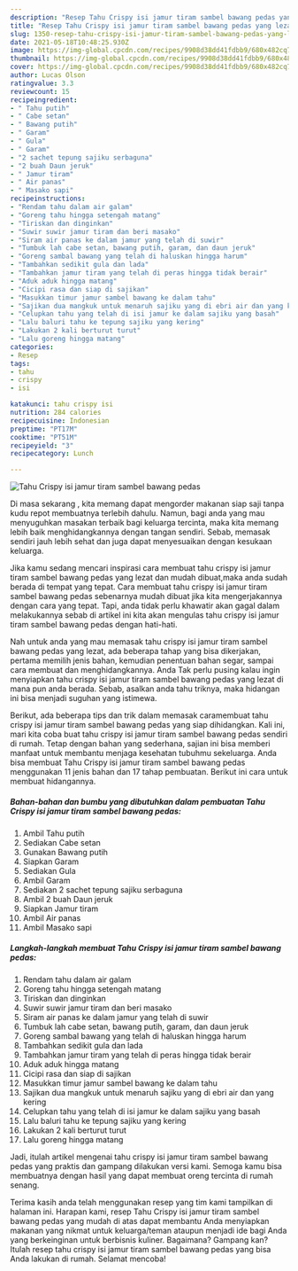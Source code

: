 ```yaml
---
description: "Resep Tahu Crispy isi jamur tiram sambel bawang pedas yang lezat Untuk Jualan"
title: "Resep Tahu Crispy isi jamur tiram sambel bawang pedas yang lezat Untuk Jualan"
slug: 1350-resep-tahu-crispy-isi-jamur-tiram-sambel-bawang-pedas-yang-lezat-untuk-jualan
date: 2021-05-18T10:48:25.930Z
image: https://img-global.cpcdn.com/recipes/9908d38dd41fdbb9/680x482cq70/tahu-crispy-isi-jamur-tiram-sambel-bawang-pedas-foto-resep-utama.jpg
thumbnail: https://img-global.cpcdn.com/recipes/9908d38dd41fdbb9/680x482cq70/tahu-crispy-isi-jamur-tiram-sambel-bawang-pedas-foto-resep-utama.jpg
cover: https://img-global.cpcdn.com/recipes/9908d38dd41fdbb9/680x482cq70/tahu-crispy-isi-jamur-tiram-sambel-bawang-pedas-foto-resep-utama.jpg
author: Lucas Olson
ratingvalue: 3.3
reviewcount: 15
recipeingredient:
- " Tahu putih"
- " Cabe setan"
- " Bawang putih"
- " Garam"
- " Gula"
- " Garam"
- "2 sachet tepung sajiku serbaguna"
- "2 buah Daun jeruk"
- " Jamur tiram"
- " Air panas"
- " Masako sapi"
recipeinstructions:
- "Rendam tahu dalam air galam"
- "Goreng tahu hingga setengah matang"
- "Tiriskan dan dinginkan"
- "Suwir suwir jamur tiram dan beri masako"
- "Siram air panas ke dalam jamur yang telah di suwir"
- "Tumbuk lah cabe setan, bawang putih, garam, dan daun jeruk"
- "Goreng sambal bawang yang telah di haluskan hingga harum"
- "Tambahkan sedikit gula dan lada"
- "Tambahkan jamur tiram yang telah di peras hingga tidak berair"
- "Aduk aduk hingga matang"
- "Cicipi rasa dan siap di sajikan"
- "Masukkan timur jamur sambel bawang ke dalam tahu"
- "Sajikan dua mangkuk untuk menaruh sajiku yang di ebri air dan yang kering"
- "Celupkan tahu yang telah di isi jamur ke dalam sajiku yang basah"
- "Lalu baluri tahu ke tepung sajiku yang kering"
- "Lakukan 2 kali berturut turut"
- "Lalu goreng hingga matang"
categories:
- Resep
tags:
- tahu
- crispy
- isi

katakunci: tahu crispy isi 
nutrition: 284 calories
recipecuisine: Indonesian
preptime: "PT17M"
cooktime: "PT51M"
recipeyield: "3"
recipecategory: Lunch

---
```



![Tahu Crispy isi jamur tiram sambel bawang pedas](https://img-global.cpcdn.com/recipes/9908d38dd41fdbb9/680x482cq70/tahu-crispy-isi-jamur-tiram-sambel-bawang-pedas-foto-resep-utama.jpg)

Di masa  sekarang , kita memang dapat mengorder makanan siap saji tanpa kudu repot membuatnya terlebih dahulu. Namun, bagi anda yang mau menyuguhkan masakan terbaik bagi keluarga tercinta, maka kita memang lebih baik menghidangkannya dengan tangan sendiri. Sebab, memasak sendiri jauh lebih sehat dan juga dapat menyesuaikan dengan kesukaan keluarga.

Jika kamu sedang mencari inspirasi cara membuat tahu crispy isi jamur tiram sambel bawang pedas yang lezat dan mudah dibuat,maka anda sudah berada di tempat yang tepat. Cara membuat tahu crispy isi jamur tiram sambel bawang pedas  sebenarnya mudah dibuat jika kita mengerjakannya dengan cara yang tepat. Tapi, anda tidak perlu khawatir akan gagal dalam melakukannya 
sebab di artikel ini kita akan mengulas tahu crispy isi jamur tiram sambel bawang pedas dengan hati-hati.  



Nah untuk anda yang mau memasak tahu crispy isi jamur tiram sambel bawang pedas yang lezat, ada beberapa tahap yang bisa dikerjakan, pertama memilih jenis bahan, kemudian penentuan bahan segar, sampai cara membuat dan menghidangkannya. Anda Tak perlu pusing kalau ingin menyiapkan tahu crispy isi jamur tiram sambel bawang pedas yang lezat di mana pun anda berada. Sebab, asalkan anda  tahu triknya, maka hidangan ini bisa menjadi suguhan yang istimewa.

Berikut, ada beberapa tips dan trik dalam memasak caramembuat tahu crispy isi jamur tiram sambel bawang pedas yang siap dihidangkan. Kali ini, mari kita coba buat tahu crispy isi jamur tiram sambel bawang pedas sendiri di rumah. Tetap dengan bahan yang sederhana, sajian ini bisa memberi manfaat untuk membantu menjaga kesehatan tubuhmu sekeluarga. Anda bisa membuat Tahu Crispy isi jamur tiram sambel bawang pedas menggunakan 11 jenis bahan dan 17 tahap pembuatan. Berikut ini cara untuk membuat hidangannya.

<!--inarticleads1-->

##### Bahan-bahan dan bumbu yang dibutuhkan dalam pembuatan Tahu Crispy isi jamur tiram sambel bawang pedas:

1. Ambil  Tahu putih
1. Sediakan  Cabe setan
1. Gunakan  Bawang putih
1. Siapkan  Garam
1. Sediakan  Gula
1. Ambil  Garam
1. Sediakan 2 sachet tepung sajiku serbaguna
1. Ambil 2 buah Daun jeruk
1. Siapkan  Jamur tiram
1. Ambil  Air panas
1. Ambil  Masako sapi




<!--inarticleads2-->

##### Langkah-langkah membuat Tahu Crispy isi jamur tiram sambel bawang pedas:

1. Rendam tahu dalam air galam
1. Goreng tahu hingga setengah matang
1. Tiriskan dan dinginkan
1. Suwir suwir jamur tiram dan beri masako
1. Siram air panas ke dalam jamur yang telah di suwir
1. Tumbuk lah cabe setan, bawang putih, garam, dan daun jeruk
1. Goreng sambal bawang yang telah di haluskan hingga harum
1. Tambahkan sedikit gula dan lada
1. Tambahkan jamur tiram yang telah di peras hingga tidak berair
1. Aduk aduk hingga matang
1. Cicipi rasa dan siap di sajikan
1. Masukkan timur jamur sambel bawang ke dalam tahu
1. Sajikan dua mangkuk untuk menaruh sajiku yang di ebri air dan yang kering
1. Celupkan tahu yang telah di isi jamur ke dalam sajiku yang basah
1. Lalu baluri tahu ke tepung sajiku yang kering
1. Lakukan 2 kali berturut turut
1. Lalu goreng hingga matang




Jadi, itulah artikel mengenai  tahu crispy isi jamur tiram sambel bawang pedas  yang praktis dan gampang dilakukan versi kami. Semoga kamu bisa membuatnya dengan hasil yang dapat membuat oreng tercinta di rumah senang. 

Terima kasih anda telah menggunakan resep yang tim kami tampilkan di halaman ini. Harapan kami, resep  Tahu Crispy isi jamur tiram sambel bawang pedas yang mudah di atas dapat membantu Anda menyiapkan makanan yang nikmat untuk keluarga/teman ataupun menjadi ide bagi Anda yang berkeinginan untuk berbisnis kuliner. Bagaimana? Gampang kan? Itulah resep tahu crispy isi jamur tiram sambel bawang pedas yang bisa Anda lakukan di rumah. Selamat mencoba!

